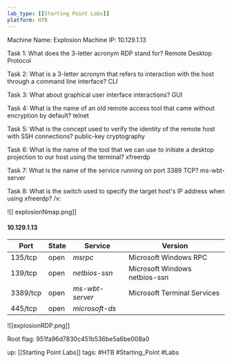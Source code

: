 ```yaml
---
lab_type: [[Starting Point Labs]]
platform: HTB
---
```

Machine Name: Explosion
Machine IP: 10.129.1.13

Task 1: What does the 3-letter acronym RDP stand for? Remote Desktop Protocol

Task 2: What is a 3-letter acronym that refers to interaction with the host through a command line interface? CLI

Task 3: What about graphical user interface interactions? GUI

Task 4: What is the name of an old remote access tool that came without encryption by default? telnet

Task 5: What is the concept used to verify the identity of the remote host with SSH connections? public-key cryptography

Task 6: What is the name of the tool that we can use to initiate a desktop projection to our host using the terminal? xfreerdp

Task 7: What is the name of the service running on port 3389 TCP? ms-wbt-server

Task 8: What is the switch used to specify the target host's IP address when using xfreerdp? /v:

![[ explosionNmap.png]]
#### 10.129.1.13

| Port | State | Service | Version |
|------|-------|---------|---------|
| 135/tcp | open | *msrpc* | Microsoft Windows RPC  |
| 139/tcp | open | *netbios-ssn* | Microsoft Windows netbios-ssn  |
| 3389/tcp | open | *ms-wbt-server* | Microsoft Terminal Services  |
| 445/tcp | open | *microsoft-ds* |   |

![[explosionRDP.png]]

Root flag: 951fa96d7830c451b536be5a6be008a0

up: [[Starting Point Labs]]
tags: #HTB #Starting_Point #Labs 
